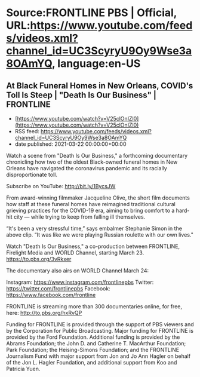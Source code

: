 # Source:FRONTLINE PBS | Official, URL:https://www.youtube.com/feeds/videos.xml?channel_id=UC3ScyryU9Oy9Wse3a8OAmYQ, language:en-US

## At Black Funeral Homes in New Orleans, COVID's Toll Is Steep | "Death Is Our Business" | FRONTLINE
 - [https://www.youtube.com/watch?v=V25clOnIZl0](https://www.youtube.com/watch?v=V25clOnIZl0)
 - RSS feed: https://www.youtube.com/feeds/videos.xml?channel_id=UC3ScyryU9Oy9Wse3a8OAmYQ
 - date published: 2021-03-22 00:00:00+00:00

Watch a scene from "Death Is Our Business," a forthcoming documentary chronicling how two of the oldest Black-owned funeral homes in New Orleans have navigated the coronavirus pandemic and its racially disproportionate toll.

Subscribe on YouTube: http://bit.ly/1BycsJW 

From award-winning filmmaker Jacqueline Olive, the short film documents how staff at these funeral homes have reimagined traditional cultural grieving practices for the COVID-19 era, aiming to bring comfort to a hard-hit city — while trying to keep from falling ill themselves.

“It's been a very stressful time,” says embalmer Stephanie Simon in the above clip. “It was like we were playing Russian roulette with our own lives."

Watch "Death Is Our Business," a co-production between FRONTLINE, Firelight Media and WORLD Channel, starting March 23. https://to.pbs.org/3vRkxer

The documentary also airs on WORLD Channel March 24: 

Instagram: https://www.instagram.com/frontlinepbs
Twitter: https://twitter.com/frontlinepbs
Facebook: https://www.facebook.com/frontline

FRONTLINE is streaming more than 300 documentaries online, for free, here: http://to.pbs.org/hxRvQP 

Funding for FRONTLINE is provided through the support of PBS viewers and by the Corporation for Public Broadcasting. Major funding for FRONTLINE is provided by the Ford Foundation. Additional funding is provided by the Abrams Foundation; the John D. and Catherine T. MacArthur Foundation; Park Foundation; the Heising-Simons Foundation; and the FRONTLINE Journalism Fund with major support from Jon and Jo Ann Hagler on behalf of the Jon L. Hagler Foundation, and additional support from Koo and Patricia Yuen.

